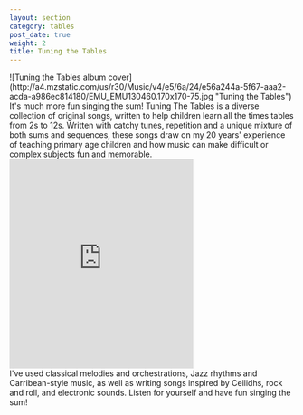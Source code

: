 ```yaml
---
layout: section
category: tables
post_date: true
weight: 2
title: Tuning the Tables
---
```


<aside class="inset left">![Tuning the Tables album cover](http://a4.mzstatic.com/us/r30/Music/v4/e5/6a/24/e56a244a-5f67-aaa2-acda-a986ec814180/EMU_EMU130460.170x170-75.jpg "Tuning the Tables")</aside>
It's much more fun singing the sum! Tuning The Tables is a diverse collection of original songs, written to help children learn all the times tables from 2s to 12s. Written with catchy tunes, repetition and a unique mixture of both sums and sequences, these songs draw on my 20 years' experience of teaching primary age children and how music can make difficult or complex subjects fun and memorable. 

<aside class="inset right">
<iframe src="https://widgets.itunes.apple.com/widget.html?c=gb&brc=FFFFFF&blc=FFFFFF&trc=FFFFFF&tlc=FFFFFF&d=&t=&m=music&e=album&w=325&h=370&ids=636510821&wt=discovery&partnerId=&affiliate_id=&at=&ct=" frameborder=0 style="overflow-x:hidden;overflow-y:hidden;width:325px;height: 370px;border:0px"></iframe>
</aside>
I've used classical melodies and orchestrations, Jazz rhythms and Carribean-style music, as well as writing songs inspired by Ceilidhs, rock and roll, and electronic sounds. Listen for yourself and have fun singing the sum!
 
